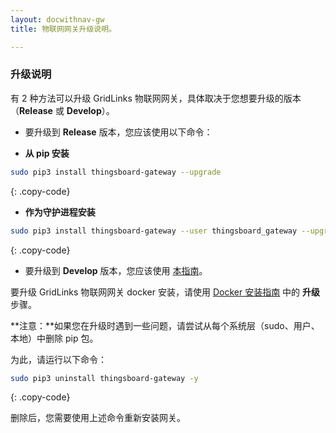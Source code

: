 ```yaml
---
layout: docwithnav-gw
title: 物联网网关升级说明。

---
```



### 升级说明

有 2 种方法可以升级 GridLinks 物联网网关，具体取决于您想要升级的版本（**Release** 或 **Develop**）。

* 要升级到 **Release** 版本，您应该使用以下命令：

 - **从 pip 安装**

```bash
sudo pip3 install thingsboard-gateway --upgrade
```
{: .copy-code}

 - **作为守护进程安装**
 
 ```bash
sudo pip3 install thingsboard-gateway --user thingsboard_gateway --upgrade
```
{: .copy-code}

* 要升级到 **Develop** 版本，您应该使用 [本指南](/docs/iot-gateway/install/source-installation/)。

要升级 GridLinks 物联网网关 docker 安装，请使用 [Docker 安装指南](/docs/iot-gateway/install/docker-installation/#upgrading) 中的 **升级** 步骤。


**注意：**如果您在升级时遇到一些问题，请尝试从每个系统层（sudo、用户、本地）中删除 pip 包。

为此，请运行以下命令：
```bash
sudo pip3 uninstall thingsboard-gateway -y
```
{: .copy-code}

删除后，您需要使用上述命令重新安装网关。